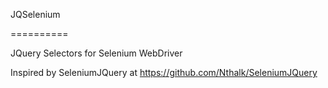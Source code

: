 JQSelenium

==========



JQuery Selectors for Selenium WebDriver


Inspired by SeleniumJQuery at https://github.com/Nthalk/SeleniumJQuery
